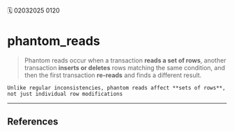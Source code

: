 🗓️ 02032025 0120

# phantom_reads

> Phantom reads occur when a transaction **reads a set of rows**, another transaction **inserts or deletes** rows matching the same condition, and then the first transaction **re-reads** and finds a different result.

```ad-note
Unlike regular inconsistencies, phantom reads affect **sets of rows**, not just individual row modifications
```

---
## References
